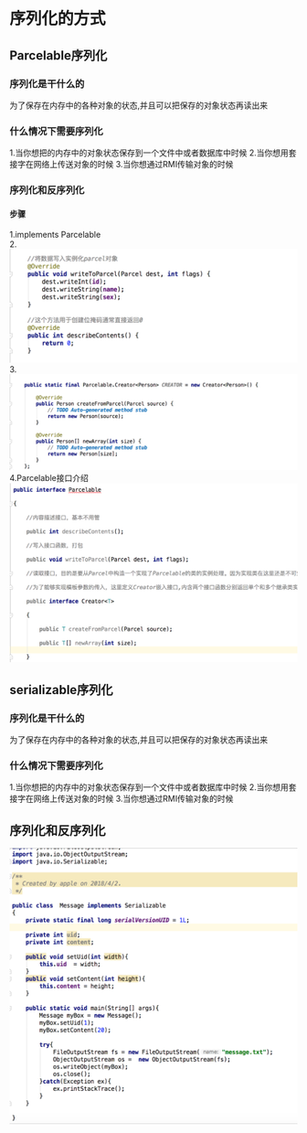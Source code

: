 # 序列化的方式

## Parcelable序列化

### 序列化是干什么的

为了保存在内存中的各种对象的状态,并且可以把保存的对象状态再读出来

### 什么情况下需要序列化
1.当你想把的内存中的对象状态保存到一个文件中或者数据库中时候
2.当你想用套接字在网络上传送对象的时候
3.当你想通过RMI传输对象的时候

### 序列化和反序列化
#### 步骤

1.implements Parcelable <br>
2.![](https://github.com/maybehyc/huyc.github.io/blob/master/mybk/Android/Android基础/images/Parcelable序列化1.png)
3.![](https://github.com/maybehyc/huyc.github.io/blob/master/mybk/Android/Android基础/images/Parcelable序列化2.png)
4.Parcelable接口介绍
![](https://github.com/maybehyc/huyc.github.io/blob/master/mybk/Android/Android基础/images/Parcelable序列化3.png)


## serializable序列化

### 序列化是干什么的

为了保存在内存中的各种对象的状态,并且可以把保存的对象状态再读出来

### 什么情况下需要序列化
1.当你想把的内存中的对象状态保存到一个文件中或者数据库中时候
2.当你想用套接字在网络上传送对象的时候
3.当你想通过RMI传输对象的时候

## 序列化和反序列化
![](https://github.com/maybehyc/huyc.github.io/blob/master/mybk/Android/Android基础/images/serializable序列化.png)
